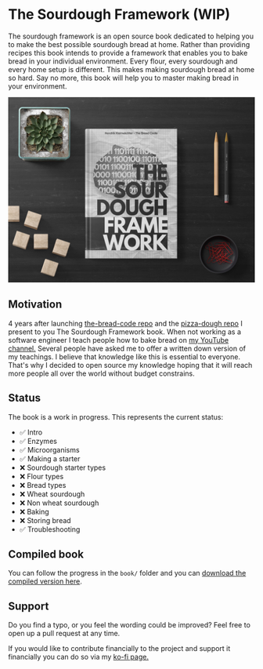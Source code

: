 # The Sourdough Framework (WIP)

The sourdough framework is an open source book dedicated to
helping you to make the best possible sourdough bread at home.
Rather than providing recipes this book intends to provide a
framework that enables you to bake bread in your individual
environment. Every flour, every sourdough and every home setup
is different. This makes making sourdough bread at home so hard.
Say no more, this book will help you to master making bread in
your environment.

![Cover image](cover.jpg)

## Motivation


4 years after launching [the-bread-code repo](https://github.com/hendricius/the-bread-code)
and the [pizza-dough repo](https://github.com/hendricius/pizza-dough)
I present to you The Sourdough Framework book.  When not
working as a software engineer I teach people how to bake bread on
[my YouTube channel.](https://youtube.com/c/thebreadcode) Several
people have asked me to offer a written down version of my teachings.
I believe that knowledge like this is essential to everyone.
That's why I decided to open source my knowledge hoping
that it will reach more people all over the world without
budget constrains.

## Status

The book is a work in progress. This represents the current status:

* ✅ Intro
* ✅ Enzymes
* ✅ Microorganisms
* ✅ Making a starter
* ❌ Sourdough starter types
* ❌ Flour types
* ❌ Bread types
* ❌ Wheat sourdough
* ❌ Non wheat sourdough
* ❌ Baking
* ❌ Storing bread
* ✅ Troubleshooting


## Compiled book

You can follow the progress in the `book/` folder
and you can [download the compiled version here](https://thbrco.io/book).

## Support

Do you find a typo, or you feel the wording could be improved?
Feel free to open up a pull request at any time.

If you would like to contribute financially to the project and
support it financially you can do so via my [ko-fi page.](https://ko-fi.com/thebreadcode)
